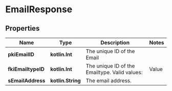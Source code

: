 
# EmailResponse

## Properties
| Name | Type | Description | Notes |
| ------------ | ------------- | ------------- | ------------- |
| **pkiEmailID** | **kotlin.Int** | The unique ID of the Email |  |
| **fkiEmailtypeID** | **kotlin.Int** | The unique ID of the Emailtype.  Valid values:  |Value|Description| |-|-| |1|Office| |2|Home| |  |
| **sEmailAddress** | **kotlin.String** | The email address. |  |



